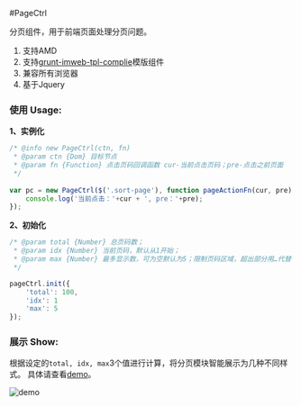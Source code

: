 #PageCtrl

分页组件，用于前端页面处理分页问题。                    

1. 支持AMD            
2. 支持[grunt-imweb-tpl-complie](https://www.npmjs.org/package/grunt-imweb-tpl-complie)模版组件              
3. 兼容所有浏览器                 
4. 基于Jquery                

### 使用 Usage:

**1、实例化**

```js
/* @info new PageCtrl(ctn, fn)     
 * @param ctn {Dom} 目标节点           
 * @param fn {Function} 点击页码回调函数 cur-当前点击页码；pre-点击之前页面       
 */
 
var pc = new PageCtrl($('.sort-page'), function pageActionFn(cur, pre) {
	console.log('当前点击：'+cur + ', pre：'+pre);
});
```
**2、初始化**

```js
/* @param total {Number} 总页码数；     
 * @param idx {Number} 当前页码，默认从1开始；       
 * @param max {Number} 最多显示数，可为空默认为5；限制页码区域，超出部分用…代替         
 */

pageCtrl.init({
    'total': 100,
    'idx': 1
    'max': 5
});
```

### 展示 Show:

根据设定的`total, idx, max`3个值进行计算，将分页模块智能展示为几种不同样式。
具体请查看[demo](http://littendomo.sinaapp.com/pagectrl/example.html)。

![demo](http://littendomo.sinaapp.com/pagectrl/demo-img/0.png)
